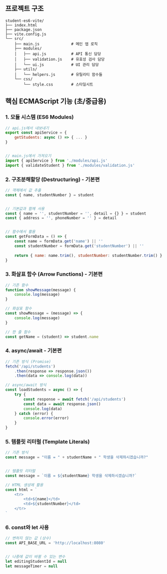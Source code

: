 ## 프로젝트 구조

```
student-es6-vite/
├── index.html
├── package.json  
├── vite.config.js
└── src/
    ├── main.js              # 메인 앱 로직
    ├── modules/
    │   ├── api.js           # API 통신 담당
    │   ├── validation.js    # 유효성 검사 담당
    │   └── ui.js            # UI 관리 담당
    ├── utils/
    │   └── helpers.js       # 유틸리티 함수들
    └── css/
        └── style.css        # 스타일시트
```


## 핵심 ECMAScript 기능 (초/중급용)


### 1. 모듈 시스템 (ES6 Modules)
```javascript
// api.js에서 내보내기
export const apiService = {
    getStudents: async () => { ... }
}


// main.js에서 가져오기
import { apiService } from './modules/api.js'
import { validateStudent } from './modules/validation.js'
```


### 2. 구조분해할당 (Destructuring) - 기본편
```javascript
// 객체에서 값 추출
const { name, studentNumber } = student


// 기본값과 함께 사용
const { name = '', studentNumber = '', detail = {} } = student
const { address = '', phoneNumber = '' } = detail


// 함수에서 활용
const getFormData = () => {
    const name = formData.get('name') || ''
    const studentNumber = formData.get('studentNumber') || ''
   
    return { name: name.trim(), studentNumber: studentNumber.trim() }
}
```


### 3. 화살표 함수 (Arrow Functions) - 기본편
```javascript
// 기존 함수
function showMessage(message) {
    console.log(message)
}

// 화살표 함수
const showMessage = (message) => {
    console.log(message)
}

// 한 줄 함수
const getName = (student) => student.name
```

### 4. async/await - 기본편
```javascript
// 기존 방식 (Promise)
fetch('/api/students')
    .then(response => response.json())
    .then(data => console.log(data))

// async/await 방식
const loadStudents = async () => {
    try {
        const response = await fetch('/api/students')
        const data = await response.json()
        console.log(data)
    } catch (error) {
        console.error(error)
    }
}
```

### 5. 템플릿 리터럴 (Template Literals)
```javascript
// 기존 방식
const message = "이름 = " + studentName + " 학생을 삭제하시겠습니까?"


// 템플릿 리터럴
const message = `이름 = ${studentName} 학생을 삭제하시겠습니까?`

// HTML 생성에 활용
const html = `
    <tr>
        <td>${name}</td>
        <td>${studentNumber}</td>
    </tr>
`
```

### 6. const와 let 사용
```javascript
// 변하지 않는 값 (상수)
const API_BASE_URL = 'http://localhost:8080'


// 나중에 값이 바뀔 수 있는 변수
let editingStudentId = null
let messageTimer = null
```

